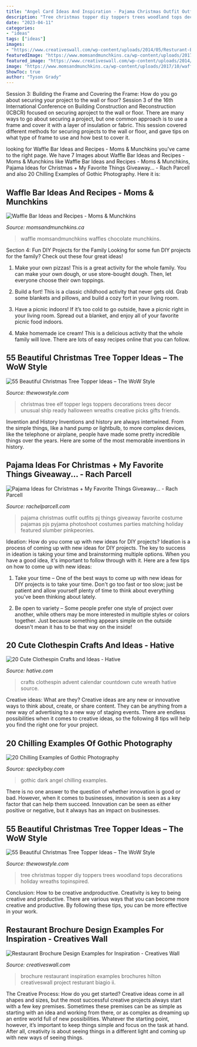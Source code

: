 ```yaml
---
title: "Angel Card Ideas And Inspiration - Pajama Christmas Outfit Outfits Pj Things Giveaway Favorite Costume Pajamas Pjs Pyjama Photoshoot Costumes Parties Matching Holiday Featured Slumber Pinkpeonies"
description: "Tree christmas topper diy toppers trees woodland tops decorations holiday wreaths topinspired"
date: "2023-04-11"
categories:
- "ideas"
tags: ["ideas"]
images:
- "https://www.creativeswall.com/wp-content/uploads/2014/05/Resturant-Brochures-13.jpg"
featuredImage: "https://www.momsandmunchkins.ca/wp-content/uploads/2017/10/waffle-bar-3-683x1024.jpg"
featured_image: "https://www.creativeswall.com/wp-content/uploads/2014/05/Resturant-Brochures-13.jpg"
image: "https://www.momsandmunchkins.ca/wp-content/uploads/2017/10/waffle-bar-3-683x1024.jpg"
ShowToc: true
author: "Tyson Grady"
---
```



Session 3: Building the Frame and Covering the Frame: How do you go about securing your project to the wall or floor?
Session 3 of the 16th International Conference on Building Construction and Reconstruction (ICBCR) focused on securing aproject to the wall or floor. There are many ways to go about securing a project, but one common approach is to use a frame and cover it with a layer of insulation or fabric. This session covered different methods for securing projects to the wall or floor, and gave tips on what type of frame to use and how best to cover it.

	

		
looking for Waffle Bar Ideas and Recipes - Moms &amp; Munchkins you've came to the right page. We have 7 Images about Waffle Bar Ideas and Recipes - Moms &amp; Munchkins like Waffle Bar Ideas and Recipes - Moms &amp; Munchkins, Pajama Ideas for Christmas + My Favorite Things Giveaway... - Rach Parcell and also 20 Chilling Examples of Gothic Photography. Here it is:
		
    
## Waffle Bar Ideas And Recipes - Moms &amp; Munchkins

<img loading=lazy src="https://www.momsandmunchkins.ca/wp-content/uploads/2017/10/waffle-bar-3-683x1024.jpg" onerror="this.onerror=null;this.src='https://tse1.mm.bing.net/th?id=OIP.5J8qttnbF7Pq1DzCOH1BbQHaLG&amp;pid=15.1';" alt="Waffle Bar Ideas and Recipes - Moms &amp; Munchkins">

_Source: momsandmunchkins.ca_

>waffle momsandmunchkins waffles chocolate munchkins. 

	

Section 4: Fun DIY Projects for the Family
Looking for some fun DIY projects for the family? Check out these four great ideas!
1. Make your own pizzas! This is a great activity for the whole family. You can make your own dough, or use store-bought dough. Then, let everyone choose their own toppings.

2. Build a fort! This is a classic childhood activity that never gets old. Grab some blankets and pillows, and build a cozy fort in your living room.

3. Have a picnic indoors! If it’s too cold to go outside, have a picnic right in your living room. Spread out a blanket, and enjoy all of your favorite picnic food indoors.

4. Make homemade ice cream! This is a delicious activity that the whole family will love. There are lots of easy recipes online that you can follow.

    
## 55 Beautiful Christmas Tree Topper Ideas – The WoW Style

<img loading=lazy src="http://thewowstyle.com/wp-content/uploads/2014/11/2710.jpg" onerror="this.onerror=null;this.src='https://tse2.mm.bing.net/th?id=OIP.OdfO4JRcme_4B8UA0LsQawHaJ4&amp;pid=15.1';" alt="55 Beautiful Christmas Tree Topper Ideas – The WoW Style">

_Source: thewowstyle.com_

>christmas tree elf topper legs toppers decorations trees decor unusual ship ready halloween wreaths creative picks gifts friends. 

	

Invention and History
Inventions and history are always intertwined. From the simple things, like a hand pump or lightbulb, to more complex devices, like the telephone or airplane, people have made some pretty incredible things over the years. Here are some of the most memorable inventions in history.

    
## Pajama Ideas For Christmas + My Favorite Things Giveaway... - Rach Parcell

<img loading=lazy src="https://sfo2.digitaloceanspaces.com/rachelparcell/2016/11/jcrew-christmas-pajama-ideas-1.jpg" onerror="this.onerror=null;this.src='https://tse3.mm.bing.net/th?id=OIP.FK8ONhAA2zm7_uJLwuWCFAHaKe&amp;pid=15.1';" alt="Pajama Ideas for Christmas + My Favorite Things Giveaway... - Rach Parcell">

_Source: rachelparcell.com_

>pajama christmas outfit outfits pj things giveaway favorite costume pajamas pjs pyjama photoshoot costumes parties matching holiday featured slumber pinkpeonies. 

	

Ideation: How do you come up with new ideas for DIY projects?
Ideation is a process of coming up with new ideas for DIY projects. The key to success in ideation is taking your time and brainstorming multiple options. When you have a good idea, it's important to follow through with it. Here are a few tips on how to come up with new ideas:
1. Take your time – One of the best ways to come up with new ideas for DIY projects is to take your time. Don't go too fast or too slow; just be patient and allow yourself plenty of time to think about everything you've been thinking about lately.

2. Be open to variety – Some people prefer one style of project over another, while others may be more interested in multiple styles or colors together. Just because something appears simple on the outside doesn't mean it has to be that way on the inside!


    
## 20 Cute Clothespin Crafts And Ideas - Hative

<img loading=lazy src="https://hative.com/wp-content/uploads/2014/11/clothespin-crafts/2-advent-countdown-calendar-and-wreath.jpg" onerror="this.onerror=null;this.src='https://tse1.mm.bing.net/th?id=OIP.RA0jtZnS14R0hMak0CKKGwHaLF&amp;pid=15.1';" alt="20 Cute Clothespin Crafts and Ideas - Hative">

_Source: hative.com_

>crafts clothespin advent calendar countdown cute wreath hative source. 

	

Creative ideas: What are they?
Creative ideas are any new or innovative ways to think about, create, or share content. They can be anything from a new way of advertising to a new way of staging events. There are endless possibilities when it comes to creative ideas, so the following 8 tips will help you find the right one for your project.

    
## 20 Chilling Examples Of Gothic Photography

<img loading=lazy src="https://speckyboy.com/wp-content/uploads/2019/04/gothic-photography-dark-18.jpg" onerror="this.onerror=null;this.src='https://tse3.mm.bing.net/th?id=OIP.yci87L0QJnaoHFiw-221MQHaLF&amp;pid=15.1';" alt="20 Chilling Examples of Gothic Photography">

_Source: speckyboy.com_

>gothic dark angel chilling examples. 

	

There is no one answer to the question of whether innovation is good or bad. However, when it comes to businesses, innovation is seen as a key factor that can help them succeed. Innovation can be seen as either positive or negative, but it always has an impact on businesses.

    
## 55 Beautiful Christmas Tree Topper Ideas – The WoW Style

<img loading=lazy src="http://thewowstyle.com/wp-content/uploads/2014/11/1413.jpg" onerror="this.onerror=null;this.src='https://tse1.mm.bing.net/th?id=OIP.ur8liiMYEibP9m5iDzab0QHaLH&amp;pid=15.1';" alt="55 Beautiful Christmas Tree Topper Ideas – The WoW Style">

_Source: thewowstyle.com_

>tree christmas topper diy toppers trees woodland tops decorations holiday wreaths topinspired. 

	

Conclusion: How to be creative andproductive.
Creativity is key to being creative and productive. There are various ways that you can become more creative and productive. By following these tips, you can be more effective in your work.

    
## Restaurant Brochure Design Examples For Inspiration - Creatives Wall

<img loading=lazy src="https://www.creativeswall.com/wp-content/uploads/2014/05/Resturant-Brochures-13.jpg" onerror="this.onerror=null;this.src='https://tse1.mm.bing.net/th?id=OIP.0OEY8DlJaRZg9xRYlNtkuwHaHn&amp;pid=15.1';" alt="Restaurant Brochure Design Examples for Inspiration - Creatives Wall">

_Source: creativeswall.com_

>brochure restaurant inspiration examples brochures hilton creativeswall project resturant biagio ii. 

	

The Creative Process: How do you get started?
Creative ideas come in all shapes and sizes, but the most successful creative projects always start with a few key premises. Sometimes these premises can be as simple as starting with an idea and working from there, or as complex as dreaming up an entire world full of new possibilities. Whatever the starting point, however, it’s important to keep things simple and focus on the task at hand. After all, creativity is about seeing things in a different light and coming up with new ways of seeing things.

